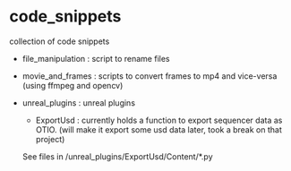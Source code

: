 # code_snippets
collection of code snippets

 - file_manipulation : script to rename files
 - movie_and_frames : scripts to convert frames to mp4 and vice-versa (using ffmpeg and opencv)
 - unreal_plugins : unreal plugins
   - ExportUsd : currently holds a function to export sequencer data as OTIO. (will make it export some usd data later, took a break on that project) 
   
   See files in /unreal_plugins/ExportUsd/Content/*.py